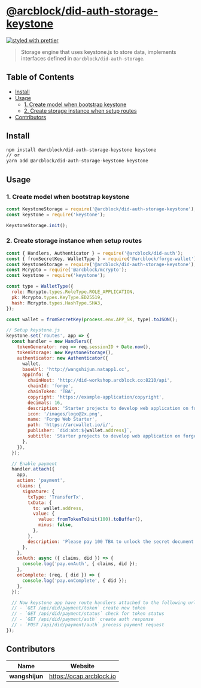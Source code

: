 # [**@arcblock/did-auth-storage-keystone**](https://github.com/arcblock/abt-did-js)

[![styled with prettier](https://img.shields.io/badge/styled_with-prettier-ff69b4.svg)](https://github.com/prettier/prettier)

> Storage engine that uses keystone.js to store data, implements interfaces defined in `@arcblock/did-auth-storage`.


## Table of Contents

* [Install](#install)
* [Usage](#usage)
  * [1. Create model when bootstrap keystone](#1-create-model-when-bootstrap-keystone)
  * [2. Create storage instance when setup routes](#2-create-storage-instance-when-setup-routes)
* [Contributors](#contributors)


## Install

```sh
npm install @arcblock/did-auth-storage-keystone keystone
// or
yarn add @arcblock/did-auth-storage-keystone keystone
```


## Usage

### 1. Create model when bootstrap keystone

```js
const KeystoneStorage = require('@arcblock/did-auth-storage-keystone');
const keystone = require('keystone');

KeystoneStorage.init();
```

### 2. Create storage instance when setup routes

```js
const { Handlers, Authenticator } = require('@arcblock/did-auth');
const { fromSecretKey, WalletType } = require('@arcblock/forge-wallet');
const KeystoneStorage = require('@arcblock/did-auth-storage-keystone');
const Mcrypto = require('@arcblock/mcrypto');
const keystone = require('keystone');

const type = WalletType({
  role: Mcrypto.types.RoleType.ROLE_APPLICATION,
  pk: Mcrypto.types.KeyType.ED25519,
  hash: Mcrypto.types.HashType.SHA3,
});

const wallet = fromSecretKey(process.env.APP_SK, type).toJSON();

// Setup keystone.js
keystone.set('routes', app => {
  const handler = new Handlers({
    tokenGenerator: req => req.sessionID + Date.now(),
    tokenStorage: new KeystoneStorage(),
    authenticator: new Authenticator({
      wallet,
      baseUrl: 'http://wangshijun.natapp1.cc',
      appInfo: {
        chainHost: 'http://did-workshop.arcblock.co:8210/api',
        chainId: 'forge',
        chainToken: 'TBA',
        copyright: 'https://example-application/copyright',
        decimals: 16,
        description: 'Starter projects to develop web application on forge',
        icon: '/images/logo@2x.png',
        name: 'Forge Web Starter',
        path: 'https://arcwallet.io/i/',
        publisher: `did:abt:${wallet.address}`,
        subtitle: 'Starter projects to develop web application on forge',
      },
    }),
  });

  // Enable payment
  handler.attach({
    app,
    action: 'payment',
    claims: {
      signature: {
        txType: 'TransferTx',
        txData: {
          to: wallet.address,
          value: {
            value: fromTokenToUnit(100).toBuffer(),
            minus: false,
          },
        },
        description: 'Please pay 100 TBA to unlock the secret document',
      },
    },
    onAuth: async ({ claims, did }) => {
      console.log('pay.onAuth', { claims, did });
    },
    onComplete: (req, { did }) => {
      console.log('pay.onComplete', { did });
    },
  });

  // Now keystone app have route handlers attached to the following url
  // - `GET /api/did/payment/token` create new token
  // - `GET /api/did/payment/status` check for token status
  // - `GET /api/did/payment/auth` create auth response
  // - `POST /api/did/payment/auth` process payment request
});
```


## Contributors

| Name           | Website                    |
| -------------- | -------------------------- |
| **wangshijun** | <https://ocap.arcblock.io> |

